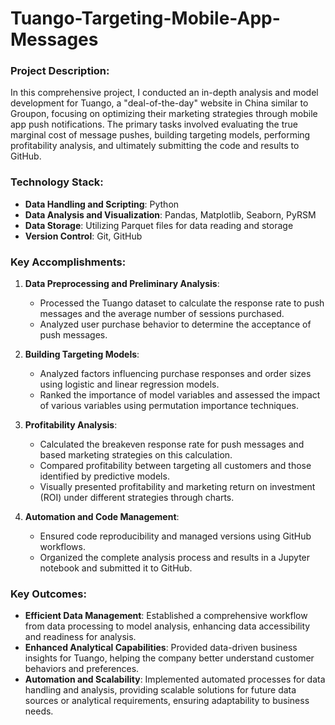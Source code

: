 # Tuango-Targeting-Mobile-App-Messages

### Project Description:
In this comprehensive project, I conducted an in-depth analysis and model development for Tuango, a "deal-of-the-day" website in China similar to Groupon, focusing on optimizing their marketing strategies through mobile app push notifications. The primary tasks involved evaluating the true marginal cost of message pushes, building targeting models, performing profitability analysis, and ultimately submitting the code and results to GitHub.

### Technology Stack:
- **Data Handling and Scripting**: Python
- **Data Analysis and Visualization**: Pandas, Matplotlib, Seaborn, PyRSM
- **Data Storage**: Utilizing Parquet files for data reading and storage
- **Version Control**: Git, GitHub

### Key Accomplishments:
1. **Data Preprocessing and Preliminary Analysis**:
   - Processed the Tuango dataset to calculate the response rate to push messages and the average number of sessions purchased.
   - Analyzed user purchase behavior to determine the acceptance of push messages.

2. **Building Targeting Models**:
   - Analyzed factors influencing purchase responses and order sizes using logistic and linear regression models.
   - Ranked the importance of model variables and assessed the impact of various variables using permutation importance techniques.

3. **Profitability Analysis**:
   - Calculated the breakeven response rate for push messages and based marketing strategies on this calculation.
   - Compared profitability between targeting all customers and those identified by predictive models.
   - Visually presented profitability and marketing return on investment (ROI) under different strategies through charts.

4. **Automation and Code Management**:
   - Ensured code reproducibility and managed versions using GitHub workflows.
   - Organized the complete analysis process and results in a Jupyter notebook and submitted it to GitHub.

### Key Outcomes:
- **Efficient Data Management**: Established a comprehensive workflow from data processing to model analysis, enhancing data accessibility and readiness for analysis.
- **Enhanced Analytical Capabilities**: Provided data-driven business insights for Tuango, helping the company better understand customer behaviors and preferences.
- **Automation and Scalability**: Implemented automated processes for data handling and analysis, providing scalable solutions for future data sources or analytical requirements, ensuring adaptability to business needs.
